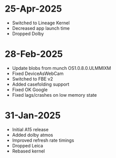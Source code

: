 # 25-Apr-2025
- Switched to Lineage Kernel
- Decreased app launch time
- Dropped Dolby

# 28-Feb-2025
- Update blobs from munch OS1.0.8.0.ULMMIXM
- Fixed DeviceAsWebCam
- Switched to FBE v2
- Added casefolding support
- Fixed OK Google
- Fixed lags/crashes on low memory state

# 31-Jan-2025
- Initial A15 release
- Added dolby atmos
- Improved refresh rate timings
- Dropped Leica
- Rebased kernel

